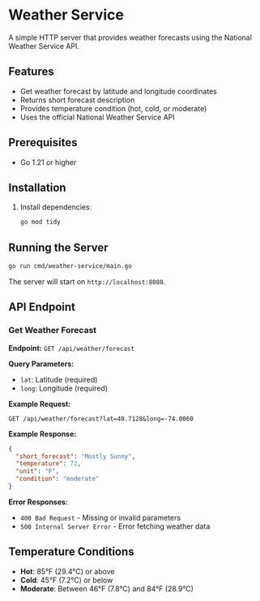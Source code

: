 # Weather Service

A simple HTTP server that provides weather forecasts using the National Weather Service API.

## Features

- Get weather forecast by latitude and longitude coordinates
- Returns short forecast description
- Provides temperature condition (hot, cold, or moderate)
- Uses the official National Weather Service API

## Prerequisites

- Go 1.21 or higher

## Installation

1. Install dependencies:
   ```bash
   go mod tidy
   ```

## Running the Server

```bash
go run cmd/weather-service/main.go
```

The server will start on `http://localhost:8080`.

## API Endpoint

### Get Weather Forecast

**Endpoint:** `GET /api/weather/forecast`

**Query Parameters:**
- `lat`: Latitude (required)
- `long`: Longitude (required)

**Example Request:**
```
GET /api/weather/forecast?lat=40.7128&long=-74.0060
```

**Example Response:**
```json
{
  "short_forecast": "Mostly Sunny",
  "temperature": 72,
  "unit": "F",
  "condition": "moderate"
}
```

**Error Responses:**
- `400 Bad Request` - Missing or invalid parameters
- `500 Internal Server Error` - Error fetching weather data

## Temperature Conditions

- **Hot**: 85°F (29.4°C) or above
- **Cold**: 45°F (7.2°C) or below
- **Moderate**: Between 46°F (7.8°C) and 84°F (28.9°C)


